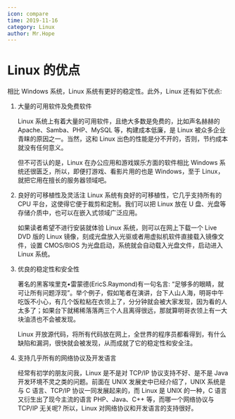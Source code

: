 ```yaml
---
icon: compare
time: 2019-11-16
category: Linux
author: Mr.Hope
---
```


# Linux 的优点

相比 Windows 系统，Linux 系统有更好的稳定性。此外，Linux 还有如下优点:

1. 大量的可用软件及免费软件

   Linux 系统上有着大量的可用软件，且绝大多数是免费的，比如声名赫赫的 Apache、Samba、PHP、MySQL 等，构建成本低廉，是 Linux 被众多企业青睐的原因之一。当然，这和 Linux 出色的性能是分不开的，否则，节约成本就没有任何意义。

   但不可否认的是，Linux 在办公应用和游戏娱乐方面的软件相比 Windows 系统还很匮乏，所以，即便打游戏、看影片用的也是 Windows，至于 Linux，就把它用在擅长的服务器领域吧。

1. 良好的可移植性及灵活注
   Linux 系统有良好的可移植性，它几乎支持所有的 CPU 平台，这使得它便于裁剪和定制。我们可以把 Linux 放在 U 盘、光盘等存储介质中，也可以在嵌入式领域广泛应用。

   如果读者希望不进行安装就体验 Linux 系统，则可以在网上下载一个 Live DVD 版的 Linux 镜像，刻成光盘放入光驱或者用虚拟机软件直接载入镜像文件，设置 CMOS/BIOS 为光盘启动，系统就会自动载入光盘文件，启动进入 Linux 系统。

1. 优良的稳定性和安全性

   著名的黑客埃里克•雷蒙德(EricS.Raymond)有一句名言: “足够多的眼睛，就可让所有问题浮现”。举个例子，假如笔者在演讲，台下人山人海，明哥中午吃饭不小心，有几个饭粒粘在衣领上了，分分钟就会被大家发现，因为看的人太多了；如果台下就稀稀落落两三个人且离得很远，那就算明哥衣领上有一大块油渍也不会被发现。

   Linux 开放源代码，将所有代码放在网上，全世界的程序员都看得到，有什么缺陷和漏洞，很快就会被发现，从而成就了它的稳定性和安全注。

1. 支持几乎所有的网络协议及开发语言

   经常有初学的朋友问我，Linux 是不是对 TCP/IP 协议支持不好、是不是 Java 开发环境不灵之类的问题。前面在 UNIX 发展史中已经介绍了，UNIX 系统是与 C 语言、TCP/IP 协议一同发展起来的，而 Linux 是 UNIX 的一种，C 语言又衍生出了现今主流的语言 PHP、Java、C++ 等，而哪一个网络协议与 TCP/IP 无关呢? 所以，Linux 对网络协议和开发语言的支持很好。
